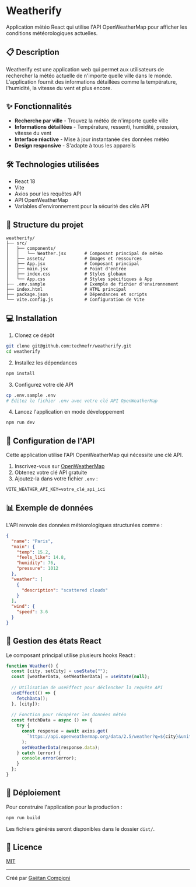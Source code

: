 # Weatherify

Application météo React qui utilise l'API OpenWeatherMap pour afficher les conditions météorologiques actuelles.

## 📋 Description

Weatherify est une application web qui permet aux utilisateurs de rechercher la météo actuelle de n'importe quelle ville dans le monde. L'application fournit des informations détaillées comme la température, l'humidité, la vitesse du vent et plus encore.

## ✨ Fonctionnalités

- **Recherche par ville** - Trouvez la météo de n'importe quelle ville
- **Informations détaillées** - Température, ressenti, humidité, pression, vitesse du vent
- **Interface réactive** - Mise à jour instantanée des données météo
- **Design responsive** - S'adapte à tous les appareils

## 🛠️ Technologies utilisées

- React 18
- Vite
- Axios pour les requêtes API
- API OpenWeatherMap
- Variables d'environnement pour la sécurité des clés API

## 🧩 Structure du projet

```
weatherify/
├── src/
│   ├── components/
│   │   └── Weather.jsx       # Composant principal de météo
│   ├── assets/               # Images et ressources
│   ├── App.jsx               # Composant principal
│   ├── main.jsx              # Point d'entrée
│   ├── index.css             # Styles globaux
│   └── App.css               # Styles spécifiques à App
├── .env.sample               # Exemple de fichier d'environnement
├── index.html                # HTML principal
├── package.json              # Dépendances et scripts
└── vite.config.js            # Configuration de Vite
```

## 💻 Installation

1. Clonez ce dépôt
```bash
git clone git@github.com:techmefr/weatherify.git
cd weatherify
```

2. Installez les dépendances
```bash
npm install
```

3. Configurez votre clé API
```bash
cp .env.sample .env
# Éditez le fichier .env avec votre clé API OpenWeatherMap
```

4. Lancez l'application en mode développement
```bash
npm run dev
```

## 🔌 Configuration de l'API

Cette application utilise l'API OpenWeatherMap qui nécessite une clé API.
1. Inscrivez-vous sur [OpenWeatherMap](https://openweathermap.org/api)
2. Obtenez votre clé API gratuite
3. Ajoutez-la dans votre fichier `.env` :
```
VITE_WEATHER_API_KEY=votre_clé_api_ici
```

## 📊 Exemple de données

L'API renvoie des données météorologiques structurées comme :

```json
{
  "name": "Paris",
  "main": {
    "temp": 15.2,
    "feels_like": 14.8,
    "humidity": 76,
    "pressure": 1012
  },
  "weather": [
    {
      "description": "scattered clouds"
    }
  ],
  "wind": {
    "speed": 3.6
  }
}
```

## 🧠 Gestion des états React

Le composant principal utilise plusieurs hooks React :

```jsx
function Weather() {
  const [city, setCity] = useState("");
  const [weatherData, setWeatherData] = useState(null);
  
  // Utilisation de useEffect pour déclencher la requête API
  useEffect(() => {
    fetchData();
  }, [city]);
  
  // Fonction pour récupérer les données météo
  const fetchData = async () => {
    try {
      const response = await axios.get(
        `https://api.openweathermap.org/data/2.5/weather?q=${city}&units=metric&appid=${API_KEY}`
      );
      setWeatherData(response.data);
    } catch (error) {
      console.error(error);
    }
  };
}
```

## 🚀 Déploiement

Pour construire l'application pour la production :

```bash
npm run build
```

Les fichiers générés seront disponibles dans le dossier `dist/`.

## 📝 Licence

[MIT](https://choosealicense.com/licenses/mit/)

---

Créé par [Gaëtan Compigni](https://github.com/techmefr)
